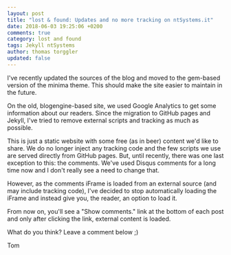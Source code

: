 ```yaml
---
layout: post
title: "lost & found: Updates and no more tracking on ntSystems.it"
date: 2018-06-03 19:25:06 +0200
comments: true
category: lost and found
tags: Jekyll ntSystems
author: thomas torggler
updated: false
---
```


I've recently updated the sources of the blog and moved to the gem-based version of the minima theme. This should make the site easier to maintain in the future.

<!-- more -->

On the old, blogengine-based site, we used Google Analytics to get some information about our readers.  Since the migration to GitHub pages and Jekyll, I've tried to remove external scripts and tracking as much as possible.

This is just a static website with some free (as in beer) content we'd like to share. We do no longer inject any tracking code and the few scripts we use are served directly from GitHub pages. But, until recently, there was one last exception to this: the comments. We've used Disqus comments for a long time now and I don't really see a need to change that. 

However, as the comments iFrame is loaded from an external source (and may include tracking code), I've decided to stop automatically loading the iFrame and instead give you, the reader, an option to load it.

From now on, you'll see a "Show comments." link at the bottom of each post and only after clicking the link, external content is loaded.

What do you think? Leave a comment below ;)

Tom